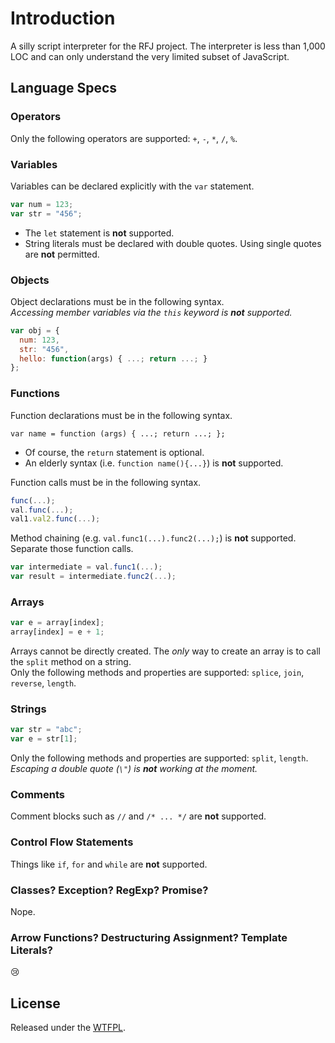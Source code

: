 ﻿# Introduction
A silly script interpreter for the RFJ project. The interpreter is less than 1,000 LOC and can only understand the very limited subset of JavaScript.

## Language Specs

### Operators
Only the following operators are supported: `+`, `-`, `*`, `/`, `%`.

### Variables
Variables can be declared explicitly with the `var` statement.  
```js
var num = 123;
var str = "456";
```
- The `let` statement is **not** supported.
- String literals must be declared with double quotes. Using single quotes are **not** permitted.

### Objects
Object declarations must be in the following syntax.  
_Accessing member variables via the `this` keyword is **not** supported._
```js
var obj = {
  num: 123,
  str: "456",
  hello: function(args) { ...; return ...; }
};
```

### Functions
Function declarations must be in the following syntax.
```
var name = function (args) { ...; return ...; };
```
- Of course, the `return` statement is optional.
- An elderly syntax (i.e. `function name(){...}`) is **not** supported.

Function calls must be in the following syntax.
```js
func(...);
val.func(...);
val1.val2.func(...);
```
Method chaining (e.g. `val.func1(...).func2(...);`) is **not** supported. Separate those function calls.
```js
var intermediate = val.func1(...);
var result = intermediate.func2(...);
```

### Arrays
```js
var e = array[index];
array[index] = e + 1;
```
Arrays cannot be directly created.
The _only_ way to create an array is to call the `split` method on a string.  
Only the following methods and properties are supported: `splice`, `join`, `reverse`, `length`.

### Strings
```js
var str = "abc";
var e = str[1];
```
Only the following methods and properties are supported: `split`, `length`.  
_Escaping a double quote (`\"`) is **not** working at the moment._

### Comments
Comment blocks such as `//` and `/* ... */` are **not** supported.

### Control Flow Statements
Things like `if`, `for` and `while` are **not** supported.

### Classes? Exception? RegExp? Promise?
Nope.

### Arrow Functions? Destructuring Assignment? Template Literals?
😢

## License
Released under the [WTFPL](http://www.wtfpl.net/about/).

